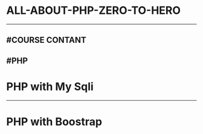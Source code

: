 # ALL-ABOUT-PHP-ZERO-TO-HERO
--------------------------------
#COURSE CONTANT
-----------------
#PHP
---------------------------
# PHP with My Sqli
---------------------------
# PHP with Boostrap
